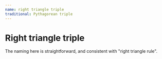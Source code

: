 ```yaml
---
name: right triangle triple
traditional: Pythagorean triple
---
```


# Right triangle triple

The naming here is straightforward, and consistent with "right triangle rule".
